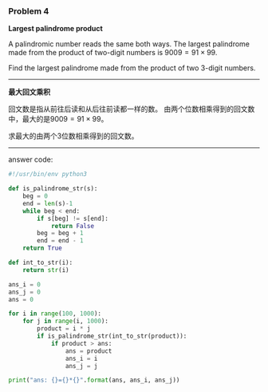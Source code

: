 ### Problem 4

**Largest palindrome product**

A palindromic number reads the same both ways. 
The largest palindrome made from the product of two-digit numbers is $9009 = 91 \times 99$.

Find the largest palindrome made from the product of two 3-digit numbers.

---

**最大回文乘积**

回文数是指从前往后读和从后往前读都一样的数。
由两个位数相乘得到的回文数中，最大的是$9009 = 91 \times 99$。

求最大的由两个3位数相乘得到的回文数。

---

answer code:

```python
#!/usr/bin/env python3

def is_palindrome_str(s):
    beg = 0
    end = len(s)-1
    while beg < end:
        if s[beg] != s[end]:
            return False
        beg = beg + 1
        end = end - 1
    return True

def int_to_str(i):
    return str(i)

ans_i = 0
ans_j = 0
ans = 0

for i in range(100, 1000):
    for j in range(i, 1000):
        product = i * j
        if is_palindrome_str(int_to_str(product)):
            if product > ans:
                ans = product
                ans_i = i
                ans_j = j

print("ans: {}={}*{}".format(ans, ans_i, ans_j))
```
